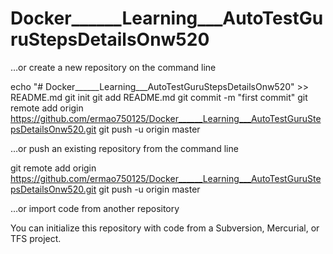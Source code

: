 # Docker______Learning___AutoTestGuruStepsDetailsOnw520


…or create a new repository on the command line

echo "# Docker______Learning___AutoTestGuruStepsDetailsOnw520" >> README.md
git init
git add README.md
git commit -m "first commit"
git remote add origin https://github.com/ermao750125/Docker______Learning___AutoTestGuruStepsDetailsOnw520.git
git push -u origin master

…or push an existing repository from the command line

git remote add origin https://github.com/ermao750125/Docker______Learning___AutoTestGuruStepsDetailsOnw520.git
git push -u origin master

…or import code from another repository

You can initialize this repository with code from a Subversion, Mercurial, or TFS project.
